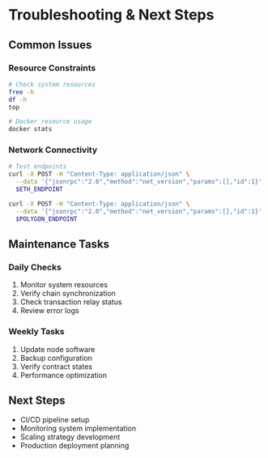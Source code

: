 # Troubleshooting & Next Steps

## Common Issues

### Resource Constraints
```bash
# Check system resources
free -h
df -h
top

# Docker resource usage
docker stats
```

### Network Connectivity
```bash
# Test endpoints
curl -X POST -H "Content-Type: application/json" \
  --data '{"jsonrpc":"2.0","method":"net_version","params":[],"id":1}' \
  $ETH_ENDPOINT

curl -X POST -H "Content-Type: application/json" \
  --data '{"jsonrpc":"2.0","method":"net_version","params":[],"id":1}' \
  $POLYGON_ENDPOINT
```

## Maintenance Tasks

### Daily Checks
1. Monitor system resources
2. Verify chain synchronization
3. Check transaction relay status
4. Review error logs

### Weekly Tasks
1. Update node software
2. Backup configuration
3. Verify contract states
4. Performance optimization

## Next Steps
- CI/CD pipeline setup
- Monitoring system implementation
- Scaling strategy development
- Production deployment planning
